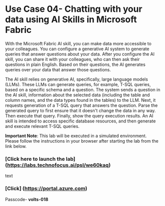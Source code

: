 # Use Case 04- Chatting with your data using AI Skills in Microsoft Fabric

With the Microsoft Fabric AI skill, you can make data more accessible to
your colleagues. You can configure a generative AI system to generate
queries that answer questions about your data. After you configure the
AI skill, you can share it with your colleagues, who can then ask their
questions in plain English. Based on their questions, the AI generates
queries over your data that answer those questions.

The AI skill relies on generative AI, specifically, large language
models (LLMs). These LLMs can generate queries, for example, T-SQL
queries, based on a specific schema and a question. The system sends a
question in the AI skill, information about the selected data (including
the table and column names, and the data types found in the tables) to
the LLM. Next, it requests generation of a T-SQL query that answers the
question. Parse the generated query to first ensure that it doesn't
change the data in any way. Then execute that query. Finally, show the
query execution results. An AI skill is intended to access specific
database resources, and then generate and execute relevant T-SQL
queries.

**Important Note**: This lab will be executed in a simulated environment. Please follow the instructions in your browser after starting the lab from the link below. 

 ### [Click here to launch the lab] (https://labs.technofocus.ai/psl/we60kaq)

text

### [Click] (https://portal.azure.com)

Passcode- **volts-018**


